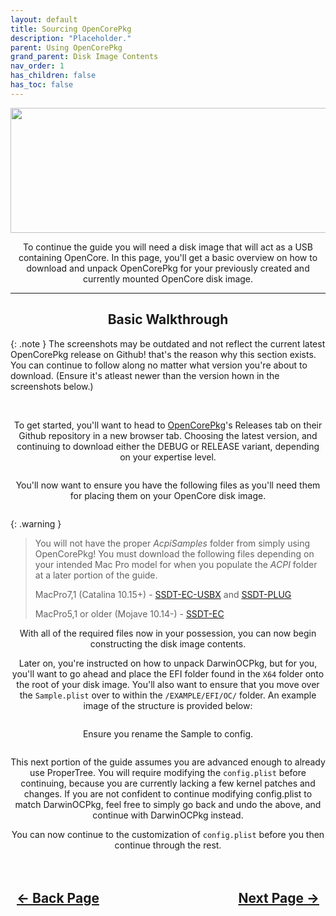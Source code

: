 ```yaml
---
layout: default
title: Sourcing OpenCorePkg
description: "Placeholder."
parent: Using OpenCorePkg
grand_parent: Disk Image Contents
nav_order: 1
has_children: false
has_toc: false
---
```


<style>
  .navigation-container {
    display: flex;
    justify-content: space-between;
    align-items: center;
    width: 100%;
  }
  
  .nav-button {
    margin: 10px;
  }

</style>

<p align="center">
  <img width="650" height="200" src="../../../../assets/Headers/Header-SourcingOCPKG.png">
</p>

<p align="center">To continue the guide you will need a disk image that will act as a USB containing OpenCore. In this page, you'll get a basic overview on how to download and unpack OpenCorePkg for your previously created and currently mounted OpenCore disk image.</p>

<hr>
<h2 align="center">Basic Walkthrough</h2>

{: .note }
The screenshots may be outdated and not reflect the current latest OpenCorePkg release on Github! that's the reason why this section exists. You can continue to follow along no matter what version you're about to download. (Ensure it's atleast newer than the version hown in the screenshots below.)

<br>
<a href=""><img src="../../../../assets/Acidanthera/OpenCore-Releases-Tab.png" alt=""></a>

<p align="center">To get started, you'll want to head to <a href="https://github.com/acidanthera/OpenCorePkg/releases/">OpenCorePkg</a>'s Releases tab on their Github repository in a new browser tab. Choosing the latest version, and continuing to download either the DEBUG or RELEASE variant, depending on your expertise level.</p>

<a href=""><img src="../../../../assets/Acidanthera/OpenCore-Release-104-Artifacts.png" alt=""></a>

<p align="center">You'll now want to ensure you have the following files as you'll need them for placing them on your OpenCore disk image.</p>

<p align="center"><a href=""><img src="../../../../assets/Acidanthera/OpenCore-DEBUG-Contents.png" alt=""></a></p>

{: .warning }
> You will not have the proper *AcpiSamples* folder from simply using OpenCorePkg! You must download the following files depending on your intended Mac Pro model for when you populate the *ACPI* folder at a later portion of the guide.
>
> MacPro7,1 (Catalina 10.15+) - [SSDT-EC-USBX](https://github.com/royalgraphx/DarwinOCPkg/raw/refs/heads/main/Docs/AcpiSamples/SSDT-EC-USBX.aml) and [SSDT-PLUG](https://github.com/royalgraphx/DarwinOCPkg/raw/refs/heads/main/Docs/AcpiSamples/SSDT-PLUG.aml)
>
> MacPro5,1 or older (Mojave 10.14-) - [SSDT-EC](https://github.com/royalgraphx/DarwinOCPkg/raw/refs/heads/main/Docs/AcpiSamples/SSDT-EC.aml)
>

<p align="center">With all of the required files now in your possession, you can now begin constructing the disk image contents.</p>

<p align="center">Later on, you're instructed on how to unpack DarwinOCPkg, but for you, you'll want to go ahead and place the EFI folder found in the <code>X64</code> folder onto the root of your disk image. You'll also want to ensure that you move over the <code>Sample.plist</code> over to within the <code>/EXAMPLE/EFI/OC/</code> folder. An example image of the structure is provided below:</p>

<p align="center"><a href=""><img src="../../../../assets/Acidanthera/OpenCore-Example-RootUSB.png" alt=""></a></p>

<p align="center">Ensure you rename the Sample to config.</p>

<p align="center"><a href=""><img src="../../../../assets/Acidanthera/OpenCore-SampleToConfig.png" alt=""></a></p>

<p align="center">This next portion of the guide assumes you are advanced enough to already use ProperTree. You will require modifying the <code>config.plist</code> before continuing, because you are currently lacking a few kernel patches and changes. If you are not confident to continue modifying config.plist to match DarwinOCPkg, feel free to simply go back and undo the above, and continue with DarwinOCPkg instead.</p>

<p align="center">You can now continue to the customization of <code>config.plist</code> before you then continue through the rest.</p>

<h2 align="center">
  <br>
  <div class="navigation-container">
    <a class="nav-button" href="../index">&larr; Back Page</a>
    <a class="nav-button" href="../02-ConfigurationChanges">Next Page &rarr;</a>
  </div>
  <br>
</h2>
